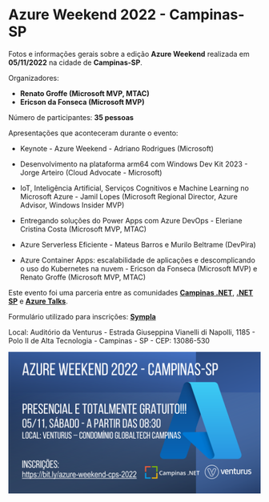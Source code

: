# Azure Weekend 2022 - Campinas-SP
Fotos e informações gerais sobre a edição **Azure Weekend** realizada em **05/11/2022** na cidade de **Campinas-SP**.

Organizadores:
- **Renato Groffe (Microsoft MVP, MTAC)**
- **Ericson da Fonseca (Microsoft MVP)**

Número de participantes: **35 pessoas**

Apresentações que aconteceram durante o evento:
* Keynote - Azure Weekend - Adriano Rodrigues (Microsoft)

* Desenvolvimento na plataforma arm64 com Windows Dev Kit 2023 - Jorge Arteiro (Cloud Advocate - Microsoft)

* IoT, Inteligência Artificial, Serviços Cognitivos e Machine Learning no Microsoft Azure - Jamil Lopes (Microsoft Regional Director, Azure Advisor, Windows Insider MVP)

* Entregando soluções do Power Apps com Azure DevOps - Eleriane Cristina Costa (Microsoft MVP, MTAC)

* Azure Serverless Eficiente - Mateus Barros e Murilo Beltrame (DevPira)

* Azure Container Apps: escalabilidade de aplicações e descomplicando o uso do Kubernetes na nuvem - Ericson da Fonseca (Microsoft MVP) e Renato Groffe (Microsoft MVP, MTAC)

Este evento foi uma parceria entre as comunidades [**Campinas .NET**](https://www.meetup.com/campinasdotnet/), [**.NET SP**](https://www.meetup.com/dotnet-Sao-Paulo/) e [**Azure Talks**](https://www.meetup.com/azure-talks/).

Formulário utilizado para inscrições: [**Sympla**](https://www.sympla.com.br/evento/azure-weekend-2022-campinas-sp-presencial-e-gratuito/1766575)

Local: Auditório da Venturus - Estrada Giuseppina Vianelli di Napolli, 1185 - Polo II de Alta Tecnologia - Campinas - SP - CEP: 13086-530

![Banner do evento](azure-weekend-cps-2022.png)